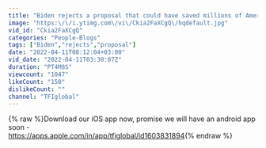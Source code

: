 ```yaml
---
title: "Biden rejects a proposal that could have saved millions of Americans from starvation"
image: "https:\/\/i.ytimg.com\/vi\/Ckia2FaXCgQ\/hqdefault.jpg"
vid_id: "Ckia2FaXCgQ"
categories: "People-Blogs"
tags: ["Biden","rejects","proposal"]
date: "2022-04-11T08:12:04+03:00"
vid_date: "2022-04-11T03:30:07Z"
duration: "PT4M8S"
viewcount: "1047"
likeCount: "150"
dislikeCount: ""
channel: "TFIglobal"
---
```

{% raw %}Download our iOS app now, promise we will have an android app soon - <br /><a rel="nofollow" target="blank" href="https://apps.apple.com/in/app/tfiglobal/id1603831894">https://apps.apple.com/in/app/tfiglobal/id1603831894</a>{% endraw %}
